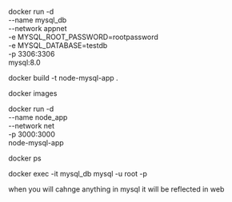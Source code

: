 docker run -d \
  --name mysql_db \
  --network appnet \
  -e MYSQL_ROOT_PASSWORD=rootpassword \
  -e MYSQL_DATABASE=testdb \
  -p 3306:3306 \
  mysql:8.0


docker build -t node-mysql-app .

docker images

docker run -d \
  --name node_app \
  --network net \
  -p 3000:3000 \
  node-mysql-app

docker ps

docker exec -it mysql_db mysql -u root -p


when you will cahnge anything in mysql it will be reflected in web




